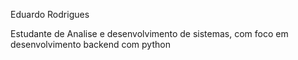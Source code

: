 Eduardo Rodrigues

Estudante de Analise e desenvolvimento de sistemas, com foco em desenvolvimento backend com python 
